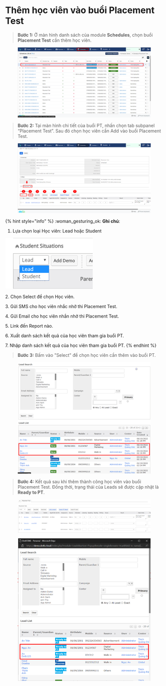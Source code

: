 # Thêm học viên vào buổi Placement Test

> **Bước 1:** Ở màn hình danh sách của module **Schedules**, chọn buổi **Placement Test** cần thêm học viên.&#x20;

<figure><img src="../../../.gitbook/assets/image (3) (2).png" alt=""><figcaption></figcaption></figure>

> **Bước 2:** Tại màn hình chi tiết của buổi PT, nhấn chọn tab subpanel “Placement Test”. Sau đó chọn học viên cần Add vào buổi Placement Test.

<figure><img src="../../../.gitbook/assets/image (50).png" alt=""><figcaption></figcaption></figure>

{% hint style="info" %}
:woman\_gesturing\_ok: **Ghi chú**:

1. Lựa chọn loại Học viên: Lead hoặc Student

<img src="../../../.gitbook/assets/ThemDemo3.png" alt="" data-size="original">&#x20;

2\. Chọn Select để chọn Học viên.

3\. Gửi SMS cho học viên nhắc nhở thi Placement Test.

4\. Gửi Email cho học viên nhắn nhở thi Placement Test.

5\. Link đến Report nào.

6\. Xuất danh sách kết quả của học viên tham gia buổi PT.

7\. Nhập danh sách kết quả của học viên tham gia buổi PT.
{% endhint %}

> **Bước 3:** Bấm vào "Select" để chọn học viên cần thêm vào buổi PT.

<figure><img src="../../../.gitbook/assets/image (34).png" alt=""><figcaption></figcaption></figure>

> **Bước 4:** Kết quả sau khi thêm thành công học viên vào buổi Placement Test. Đồng thời, trạng thái của Leads sẽ được cập nhật là **Ready to PT**.

<figure><img src="../../../.gitbook/assets/image (37).png" alt=""><figcaption></figcaption></figure>

<figure><img src="../../../.gitbook/assets/image (13) (1).png" alt=""><figcaption></figcaption></figure>
